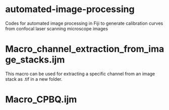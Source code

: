 # automated-image-processing
Codes for automated image processing in Fiji to generate calibration curves from confocal laser scanning microscope images

# Macro_channel_extraction_from_image_stacks.ijm
This macro can be used for extracting a specific channel from an image stack as .tif in a new folder.

# Macro_CPBQ.ijm
